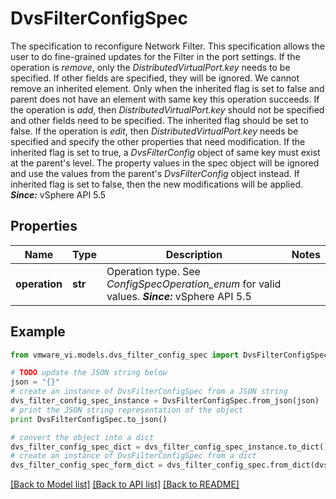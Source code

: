 # DvsFilterConfigSpec

The specification to reconfigure Network Filter.  This specification allows the user to do fine-grained updates for the Filter in the port settings. If the operation is *remove*, only the *DistributedVirtualPort.key* needs to be specified. If other fields are specified, they will be ignored. We cannot remove an inherited element. Only when the inherited flag is set to false and parent does not have an element with same key this operation succeeds. If the operation is *add*, then *DistributedVirtualPort.key* should not be specified and other fields need to be specified. The inherited flag should be set to false. If the operation is *edit*, then *DistributedVirtualPort.key* needs be specified and specify the other properties that need modification. If the inherited flag is set to true, a *DvsFilterConfig* object of same key must exist at the parent's level. The property values in the spec object will be ignored and use the values from the parent's *DvsFilterConfig* object instead. If inherited flag is set to false, then the new modifications will be applied.  ***Since:*** vSphere API 5.5 

## Properties
Name | Type | Description | Notes
------------ | ------------- | ------------- | -------------
**operation** | **str** | Operation type.  See *ConfigSpecOperation_enum* for valid values.  ***Since:*** vSphere API 5.5  | 

## Example

```python
from vmware_vi.models.dvs_filter_config_spec import DvsFilterConfigSpec

# TODO update the JSON string below
json = "{}"
# create an instance of DvsFilterConfigSpec from a JSON string
dvs_filter_config_spec_instance = DvsFilterConfigSpec.from_json(json)
# print the JSON string representation of the object
print DvsFilterConfigSpec.to_json()

# convert the object into a dict
dvs_filter_config_spec_dict = dvs_filter_config_spec_instance.to_dict()
# create an instance of DvsFilterConfigSpec from a dict
dvs_filter_config_spec_form_dict = dvs_filter_config_spec.from_dict(dvs_filter_config_spec_dict)
```
[[Back to Model list]](../README.md#documentation-for-models) [[Back to API list]](../README.md#documentation-for-api-endpoints) [[Back to README]](../README.md)


